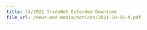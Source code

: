 ```yaml
---
title: 14/2021 TradeNet Extended Downtime
file_url: /news-and-media/notices/2021-10-15-N.pdf
---
```

